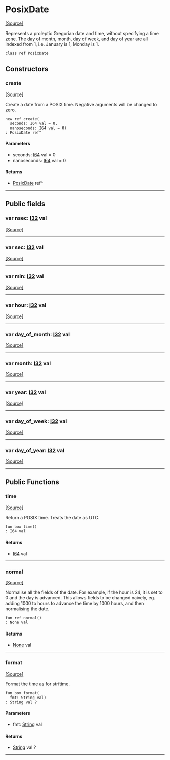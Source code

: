 # PosixDate
<span class="source-link">[[Source]](src/time/posix_date.md#L1)</span>

Represents a proleptic Gregorian date and time, without specifying a
time zone. The day of month, month, day of week, and day of year are all
indexed from 1, i.e. January is 1, Monday is 1.


```pony
class ref PosixDate
```

## Constructors

### create
<span class="source-link">[[Source]](src/time/posix_date.md#L17)</span>


Create a date from a POSIX time. Negative arguments will be changed to zero.


```pony
new ref create(
  seconds: I64 val = 0,
  nanoseconds: I64 val = 0)
: PosixDate ref^
```
#### Parameters

*   seconds: [I64](builtin-I64.md) val = 0
*   nanoseconds: [I64](builtin-I64.md) val = 0

#### Returns

* [PosixDate](time-PosixDate.md) ref^

---

## Public fields

### var nsec: [I32](builtin-I32.md) val
<span class="source-link">[[Source]](src/time/posix_date.md#L7)</span>



---

### var sec: [I32](builtin-I32.md) val
<span class="source-link">[[Source]](src/time/posix_date.md#L8)</span>



---

### var min: [I32](builtin-I32.md) val
<span class="source-link">[[Source]](src/time/posix_date.md#L9)</span>



---

### var hour: [I32](builtin-I32.md) val
<span class="source-link">[[Source]](src/time/posix_date.md#L10)</span>



---

### var day_of_month: [I32](builtin-I32.md) val
<span class="source-link">[[Source]](src/time/posix_date.md#L11)</span>



---

### var month: [I32](builtin-I32.md) val
<span class="source-link">[[Source]](src/time/posix_date.md#L12)</span>



---

### var year: [I32](builtin-I32.md) val
<span class="source-link">[[Source]](src/time/posix_date.md#L13)</span>



---

### var day_of_week: [I32](builtin-I32.md) val
<span class="source-link">[[Source]](src/time/posix_date.md#L14)</span>



---

### var day_of_year: [I32](builtin-I32.md) val
<span class="source-link">[[Source]](src/time/posix_date.md#L15)</span>



---

## Public Functions

### time
<span class="source-link">[[Source]](src/time/posix_date.md#L25)</span>


Return a POSIX time. Treats the date as UTC.


```pony
fun box time()
: I64 val
```

#### Returns

* [I64](builtin-I64.md) val

---

### normal
<span class="source-link">[[Source]](src/time/posix_date.md#L31)</span>


Normalise all the fields of the date. For example, if the hour is 24, it is
set to 0 and the day is advanced. This allows fields to be changed naively,
eg. adding 1000 to hours to advance the time by 1000 hours, and then
normalising the date.


```pony
fun ref normal()
: None val
```

#### Returns

* [None](builtin-None.md) val

---

### format
<span class="source-link">[[Source]](src/time/posix_date.md#L40)</span>


Format the time as for strftime.


```pony
fun box format(
  fmt: String val)
: String val ?
```
#### Parameters

*   fmt: [String](builtin-String.md) val

#### Returns

* [String](builtin-String.md) val ?

---

